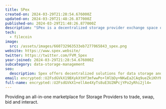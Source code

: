```yaml
---
title: SPex
created-on: 2024-03-29T21:28:54.676000Z
updated-on: 2024-03-29T21:48:26.877000Z
published-on: 2024-03-29T21:48:26.877000Z
description: "SPex is a decentralized storage provider exchange space on FVM"
tech:
  - filecoin
image:
  src: /assets/images/660732963533eb7277065843_spex.png
website: https://www.spex.website/
twitter: https://twitter.com/FVM_Spex
year-joined: 2024-03-29T21:28:54.676000Z
subcategory: data-storage-management
seo:
  description: Spex offers decentralized solutions for data storage and management.
email: encrypted::U2FsdGVkX19BXykXtHf3mfwwPo+lHlbDy+NKwEa2CAq9ueZkiKhYKhGjyt8fzTF6
full-name: encrypted::U2FsdGVkX1+ellAe4XyTs8uE3U2NPcjYPo2yRhi2jl4=
---
```


Providing an all-in-one marketplace for Storage Providers to trade, swap, bid and interact.
